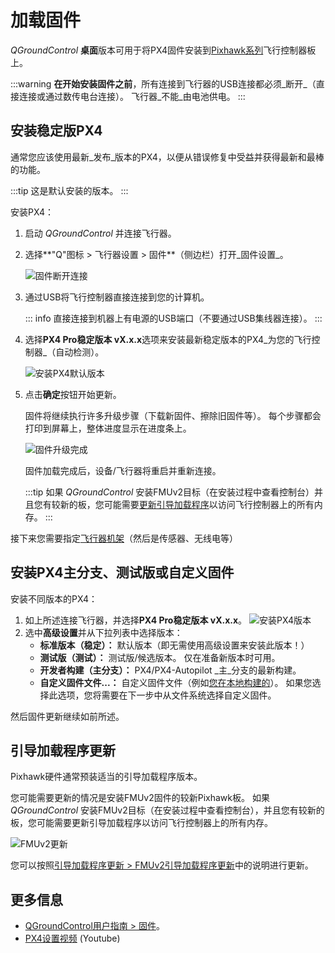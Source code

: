 # 加载固件

_QGroundControl_ **桌面**版本可用于将PX4固件安装到[Pixhawk系列](../getting_started/flight_controller_selection.md)飞行控制器板上。

:::warning
**在开始安装固件之前**，所有连接到飞行器的USB连接都必须_断开_（直接连接或通过数传电台连接）。
飞行器_不能_由电池供电。
:::

## 安装稳定版PX4

通常您应该使用最新_发布_版本的PX4，以便从错误修复中受益并获得最新和最棒的功能。

:::tip
这是默认安装的版本。
:::

安装PX4：

1. 启动 _QGroundControl_ 并连接飞行器。
1. 选择**"Q"图标 > 飞行器设置 > 固件**（侧边栏）打开_固件设置_。

   ![固件断开连接](../../assets/qgc/setup/firmware/firmware_disconnected.png)

1. 通过USB将飞行控制器直接连接到您的计算机。

   ::: info
   直接连接到机器上有电源的USB端口（不要通过USB集线器连接）。
   :::

1. 选择**PX4 Pro稳定版本 vX.x.x**选项来安装最新稳定版本的PX4_为您的飞行控制器_（自动检测）。

   ![安装PX4默认版本](../../assets/qgc/setup/firmware/firmware_connected_default_px4.png)

1. 点击**确定**按钮开始更新。

   固件将继续执行许多升级步骤（下载新固件、擦除旧固件等）。
   每个步骤都会打印到屏幕上，整体进度显示在进度条上。

   ![固件升级完成](../../assets/qgc/setup/firmware/firmware_upgrade_complete.png)

   固件加载完成后，设备/飞行器将重启并重新连接。

   :::tip
   如果 _QGroundControl_ 安装FMUv2目标（在安装过程中查看控制台）并且您有较新的板，您可能需要[更新引导加载程序](#bootloader)以访问飞行控制器上的所有内存。
   :::

接下来您需要指定[飞行器机架](../config/airframe.md)（然后是传感器、无线电等）

<a id="custom"></a>

## 安装PX4主分支、测试版或自定义固件

安装不同版本的PX4：

1. 如上所述连接飞行器，并选择**PX4 Pro稳定版本 vX.x.x**。
   ![安装PX4版本](../../assets/qgc/setup/firmware/qgc_choose_firmware.png)
1. 选中**高级设置**并从下拉列表中选择版本：
   - **标准版本（稳定）：** 默认版本（即无需使用高级设置来安装此版本！）
   - **测试版（测试）：** 测试版/候选版本。
     仅在准备新版本时可用。
   - **开发者构建（主分支）：** PX4/PX4-Autopilot _主_分支的最新构建。
   - **自定义固件文件...：** 自定义固件文件（例如[您在本地构建的](../dev_setup/building_px4.md)）。
     如果您选择此选项，您将需要在下一步中从文件系统选择自定义固件。

然后固件更新继续如前所述。

<a id="bootloader"></a>

## 引导加载程序更新

Pixhawk硬件通常预装适当的引导加载程序版本。

您可能需要更新的情况是安装FMUv2固件的较新Pixhawk板。
如果 _QGroundControl_ 安装FMUv2目标（在安装过程中查看控制台），并且您有较新的板，您可能需要更新引导加载程序以访问飞行控制器上的所有内存。

![FMUv2更新](../../assets/qgc/setup/firmware/bootloader_update.jpg)

您可以按照[引导加载程序更新 > FMUv2引导加载程序更新](../advanced_config/bootloader_update.md#fmuv2-bootloader-update)中的说明进行更新。

## 更多信息

- [QGroundControl用户指南 > 固件](https://docs.qgroundcontrol.com/master/en/qgc-user-guide/setup_view/firmware.html)。
- [PX4设置视频](https://youtu.be/91VGmdSlbo4) (Youtube)
